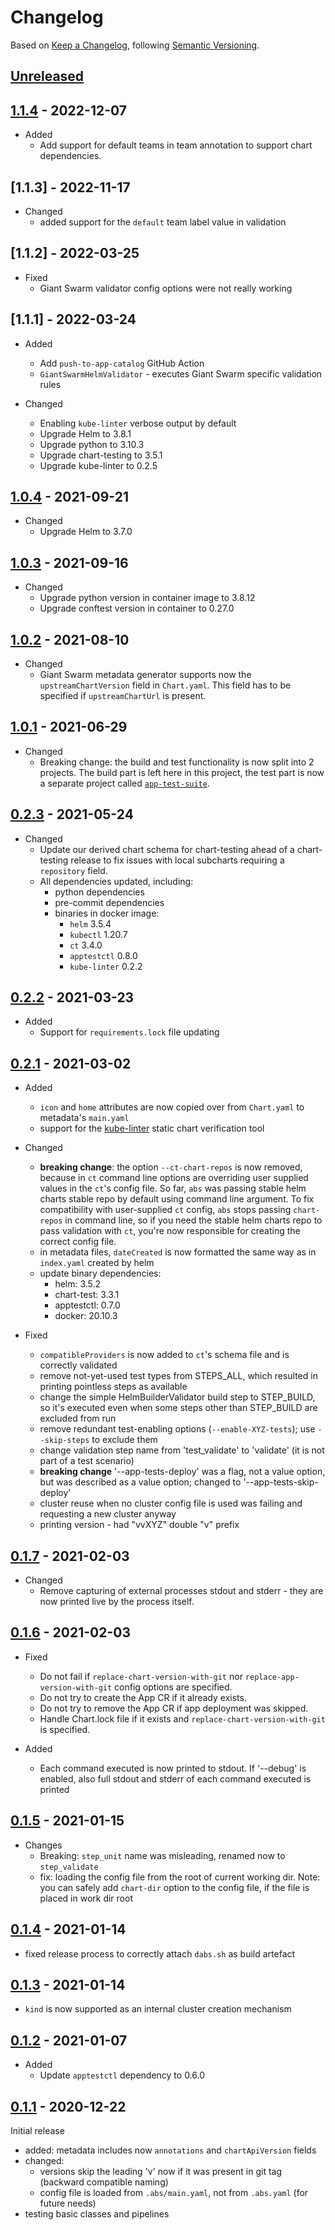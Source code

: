 # Changelog

Based on [Keep a Changelog](https://keepachangelog.com/en/1.0.0/), following [Semantic Versioning](https://semver.org/spec/v2.0.0.html).

## [Unreleased]

## [1.1.4] - 2022-12-07

- Added
  - Add support for default teams in team annotation to support chart dependencies.

## [1.1.3] - 2022-11-17

- Changed
  - added support for the `default` team label value in validation

## [1.1.2] - 2022-03-25

- Fixed
  - Giant Swarm validator config options were not really working

## [1.1.1] - 2022-03-24

- Added
  - Add `push-to-app-catalog` GitHub Action
  - `GiantSwarmHelmValidator` - executes Giant Swarm specific validation rules

- Changed
  - Enabling `kube-linter` verbose output by default
  - Upgrade Helm to 3.8.1
  - Upgrade python to 3.10.3
  - Upgrade chart-testing to 3.5.1
  - Upgrade kube-linter to 0.2.5

## [1.0.4] - 2021-09-21

- Changed
  - Upgrade Helm to 3.7.0

## [1.0.3] - 2021-09-16

- Changed
  - Upgrade python version in container image to 3.8.12
  - Upgrade conftest version in container to 0.27.0

## [1.0.2] - 2021-08-10

- Changed
  - Giant Swarm metadata generator supports now the `upstreamChartVersion` field in `Chart.yaml`. This field has
    to be specified if `upstreamChartUrl` is present.

## [1.0.1] - 2021-06-29

- Changed
  - Breaking change: the build and test functionality is now split into 2 projects. The build part is
    left here in this project, the test part is now a separate project called
    [`app-test-suite`](https://github.com/giantswarm/app-test-suite).

## [0.2.3] - 2021-05-24

- Changed
  - Update our derived chart schema for chart-testing ahead of a chart-testing release to fix issues
    with local subcharts requiring a `repository` field.
  - All dependencies updated, including:
    - python dependencies
    - pre-commit dependencies
    - binaries in docker image:
      - `helm` 3.5.4
      - `kubectl` 1.20.7
      - `ct` 3.4.0
      - `apptestctl` 0.8.0
      - `kube-linter` 0.2.2

## [0.2.2] - 2021-03-23

- Added
  - Support for `requirements.lock` file updating

## [0.2.1] - 2021-03-02

- Added
  - `icon` and `home` attributes are now copied over from `Chart.yaml` to metadata's `main.yaml`
  - support for the [kube-linter](https://docs.kubelinter.io/) static chart verification tool

- Changed
  - **breaking change**: the option `--ct-chart-repos` is now removed, because in `ct` command line options are
    overriding user supplied values in the `ct`'s config file. So far, `abs` was passing stable helm charts stable
    repo by default using command line argument. To fix compatibility with user-supplied `ct` config, `abs`
    stops passing `chart-repos` in command line, so if you need the stable helm charts repo to pass validation with
    `ct`, you're now responsible for creating the correct config file.
  - in metadata files, `dateCreated` is now formatted the same way as in `index.yaml` created by helm
  - update binary dependencies:
    - helm: 3.5.2
    - chart-test: 3.3.1
    - apptestctl: 0.7.0
    - docker: 20.10.3

- Fixed
  - `compatibleProviders` is now added to `ct`'s schema file and is correctly validated
  - remove not-yet-used test types from STEPS_ALL, which resulted in printing pointless steps as available
  - change the simple HelmBuilderValidator build step to STEP_BUILD, so it's executed even when some steps other than
    STEP_BUILD are excluded from run
  - remove redundant test-enabling options (`--enable-XYZ-tests`); use `--skip-steps` to exclude them
  - change validation step name from 'test_validate' to 'validate' (it is not part of a test scenario)
  - **breaking change** '--app-tests-deploy' was a flag, not a value option, but was described as a value option;
    changed to '--app-tests-skip-deploy'
  - cluster reuse when no cluster config file is used was failing and requesting a new cluster anyway
  - printing version - had "vvXYZ" double "v" prefix

## [0.1.7] - 2021-02-03

- Changed
  - Remove capturing of external processes stdout and stderr - they are now printed live by the process itself.

## [0.1.6] - 2021-02-03

- Fixed
  - Do not fail if `replace-chart-version-with-git` nor `replace-app-version-with-git` config options are specified.
  - Do not try to create the App CR if it already exists.
  - Do not try to remove the App CR if app deployment was skipped.
  - Handle Chart.lock file if it exists and `replace-chart-version-with-git` is specified.

- Added
  - Each command executed is now printed to stdout. If '--debug' is enabled, also full stdout and stderr of each command
    executed is printed

## [0.1.5] - 2021-01-15

- Changes
  - Breaking: `step_unit` name was misleading, renamed now to `step_validate`
  - fix: loading the config file from the root of current working dir. Note: you can safely add `chart-dir` option to
    the config file, if the file is placed in work dir root

## [0.1.4] - 2021-01-14

- fixed release process to correctly attach `dabs.sh` as build artefact

## [0.1.3] - 2021-01-14

- `kind` is now supported as an internal cluster creation mechanism

## [0.1.2] - 2021-01-07

- Added
  - Update `apptestctl` dependency to 0.6.0

## [0.1.1] - 2020-12-22

Initial release

- added: metadata includes now `annotations` and `chartApiVersion` fields
- changed:
  - versions skip the leading 'v' now if it was present in git tag (backward compatible naming)
  - config file is loaded from `.abs/main.yaml`, not from `.abs.yaml` (for future needs)
- testing basic classes and pipelines

[Unreleased]: https://github.com/giantswarm/app-build-suite/compare/v1.1.4...HEAD
[1.1.4]: https://github.com/giantswarm/app-build-suite/compare/v1.0.4...v1.1.4
[1.0.4]: https://github.com/giantswarm/app-build-suite/compare/v1.0.3...v1.0.4
[1.0.3]: https://github.com/giantswarm/app-build-suite/compare/v1.0.2...v1.0.3
[1.0.2]: https://github.com/giantswarm/app-build-suite/compare/v1.0.1...v1.0.2
[1.0.1]: https://github.com/giantswarm/app-build-suite/compare/v0.2.3...v1.0.1
[0.2.3]: https://github.com/giantswarm/app-build-suite/compare/v0.2.2...v0.2.3
[0.2.2]: https://github.com/giantswarm/app-build-suite/compare/v0.2.1...v0.2.2
[0.2.1]: https://github.com/giantswarm/app-build-suite/compare/v0.1.7...v0.2.1
[0.1.7]: https://github.com/giantswarm/app-build-suite/compare/v0.1.6...v0.1.7
[0.1.6]: https://github.com/giantswarm/app-build-suite/compare/v0.1.5...v0.1.6
[0.1.5]: https://github.com/giantswarm/app-build-suite/compare/v0.1.4...v0.1.5
[0.1.4]: https://github.com/giantswarm/app-build-suite/compare/v0.1.3...v0.1.4
[0.1.3]: https://github.com/giantswarm/app-build-suite/compare/v0.1.2...v0.1.3
[0.1.2]: https://github.com/giantswarm/app-build-suite/compare/v0.1.1...v0.1.2
[0.1.1]: https://github.com/giantswarm/app-build-suite/releases/tag/v0.1.1
